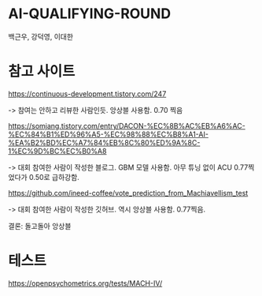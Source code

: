 # AI-QUALIFYING-ROUND


백근우, 강덕영, 이대한

# 참고 사이트
https://continuous-development.tistory.com/247

-> 참여는 안하고 리뷰한 사람인듯. 앙상블 사용함. 0.70 찍음

https://somjang.tistory.com/entry/DACON-%EC%8B%AC%EB%A6%AC-%EC%84%B1%ED%96%A5-%EC%98%88%EC%B8%A1-AI-%EA%B2%BD%EC%A7%84%EB%8C%80%ED%9A%8C-1%EC%9D%BC%EC%B0%A8

-> 대회 참여한 사람이 작성한 블로그. GBM 모델 사용함. 아무 튜닝 없이 ACU 0.77찍었다가 0.50로 급하강함.

https://github.com/ineed-coffee/vote_prediction_from_Machiavellism_test

-> 대회 참여한 사람이 작성한 깃허브. 역시 앙상블 사용함. 0.77찍음.



결론: 돌고돌아 앙상블 


# 테스트

https://openpsychometrics.org/tests/MACH-IV/
